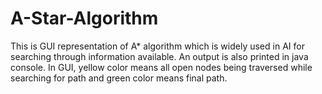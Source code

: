 # A-Star-Algorithm
 This is GUI representation of A* algorithm which is widely used in AI for searching through information available. An output is also printed in java console. In GUI, yellow color means all open nodes being traversed while searching for path and green color means final path.
